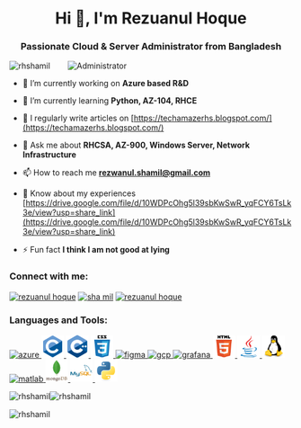 <h1 align="center">Hi 👋, I'm Rezuanul Hoque</h1>
<h3 align="center">Passionate Cloud & Server Administrator from Bangladesh</h3>

<img align="right" alt="Administrator" width="400" src="https://static.vecteezy.com/system/resources/previews/014/362/759/non_2x/system-administrator-icon-cartoon-computer-server-vector.jpg">

<p align="left"> <img src="https://komarev.com/ghpvc/?username=rhshamil&label=Profile%20views&color=0e75b6&style=flat" alt="rhshamil" /> </p>

- 🔭 I’m currently working on **Azure based R&D**

- 🌱 I’m currently learning **Python, AZ-104, RHCE**

- 📝 I regularly write articles on [https://techamazerhs.blogspot.com/](https://techamazerhs.blogspot.com/)

- 💬 Ask me about **RHCSA, AZ-900, Windows Server, Network Infrastructure**

- 📫 How to reach me **rezwanul.shamil@gmail.com**

- 📄 Know about my experiences [https://drive.google.com/file/d/10WDPcOhg5l39sbKwSwR_yqFCY6TsLk3e/view?usp=share_link](https://drive.google.com/file/d/10WDPcOhg5l39sbKwSwR_yqFCY6TsLk3e/view?usp=share_link)

- ⚡ Fun fact **I think I am not good at lying**

<h3 align="left">Connect with me:</h3>
<p align="left">
<a href="https://linkedin.com/in/rezuanul hoque" target="blank"><img align="center" src="https://raw.githubusercontent.com/rahuldkjain/github-profile-readme-generator/master/src/images/icons/Social/linked-in-alt.svg" alt="rezuanul hoque" height="30" width="40" /></a>
<a href="https://fb.com/sha mil" target="blank"><img align="center" src="https://raw.githubusercontent.com/rahuldkjain/github-profile-readme-generator/master/src/images/icons/Social/facebook.svg" alt="sha mil" height="30" width="40" /></a>
<a href="https://www.youtube.com/c/rezuanul hoque" target="blank"><img align="center" src="https://raw.githubusercontent.com/rahuldkjain/github-profile-readme-generator/master/src/images/icons/Social/youtube.svg" alt="rezuanul hoque" height="30" width="40" /></a>
</p>

<h3 align="left">Languages and Tools:</h3>
<p align="left"> <a href="https://azure.microsoft.com/en-in/" target="_blank" rel="noreferrer"> <img src="https://www.vectorlogo.zone/logos/microsoft_azure/microsoft_azure-icon.svg" alt="azure" width="40" height="40"/> </a> <a href="https://www.cprogramming.com/" target="_blank" rel="noreferrer"> <img src="https://raw.githubusercontent.com/devicons/devicon/master/icons/c/c-original.svg" alt="c" width="40" height="40"/> </a> <a href="https://www.w3schools.com/cpp/" target="_blank" rel="noreferrer"> <img src="https://raw.githubusercontent.com/devicons/devicon/master/icons/cplusplus/cplusplus-original.svg" alt="cplusplus" width="40" height="40"/> </a> <a href="https://www.w3schools.com/css/" target="_blank" rel="noreferrer"> <img src="https://raw.githubusercontent.com/devicons/devicon/master/icons/css3/css3-original-wordmark.svg" alt="css3" width="40" height="40"/> </a> <a href="https://www.figma.com/" target="_blank" rel="noreferrer"> <img src="https://www.vectorlogo.zone/logos/figma/figma-icon.svg" alt="figma" width="40" height="40"/> </a> <a href="https://cloud.google.com" target="_blank" rel="noreferrer"> <img src="https://www.vectorlogo.zone/logos/google_cloud/google_cloud-icon.svg" alt="gcp" width="40" height="40"/> </a> <a href="https://grafana.com" target="_blank" rel="noreferrer"> <img src="https://www.vectorlogo.zone/logos/grafana/grafana-icon.svg" alt="grafana" width="40" height="40"/> </a> <a href="https://www.w3.org/html/" target="_blank" rel="noreferrer"> <img src="https://raw.githubusercontent.com/devicons/devicon/master/icons/html5/html5-original-wordmark.svg" alt="html5" width="40" height="40"/> </a> <a href="https://www.java.com" target="_blank" rel="noreferrer"> <img src="https://raw.githubusercontent.com/devicons/devicon/master/icons/java/java-original.svg" alt="java" width="40" height="40"/> </a> <a href="https://www.linux.org/" target="_blank" rel="noreferrer"> <img src="https://raw.githubusercontent.com/devicons/devicon/master/icons/linux/linux-original.svg" alt="linux" width="40" height="40"/> </a> <a href="https://www.mathworks.com/" target="_blank" rel="noreferrer"> <img src="https://upload.wikimedia.org/wikipedia/commons/2/21/Matlab_Logo.png" alt="matlab" width="40" height="40"/> </a> <a href="https://www.mongodb.com/" target="_blank" rel="noreferrer"> <img src="https://raw.githubusercontent.com/devicons/devicon/master/icons/mongodb/mongodb-original-wordmark.svg" alt="mongodb" width="40" height="40"/> </a> <a href="https://www.mysql.com/" target="_blank" rel="noreferrer"> <img src="https://raw.githubusercontent.com/devicons/devicon/master/icons/mysql/mysql-original-wordmark.svg" alt="mysql" width="40" height="40"/> </a> <a href="https://www.python.org" target="_blank" rel="noreferrer"> <img src="https://raw.githubusercontent.com/devicons/devicon/master/icons/python/python-original.svg" alt="python" width="40" height="40"/> </a> </p>

<p><img align="left" src="https://github-readme-stats.vercel.app/api/top-langs?username=rhshamil&show_icons=true&locale=en&layout=compact" alt="rhshamil" /></p>

<p>&nbsp;<img align="left" src="https://github-readme-stats.vercel.app/api?username=rhshamil&show_icons=true&locale=en" alt="rhshamil" /></p>

<p><img align="center" src="https://github-readme-streak-stats.herokuapp.com/?user=rhshamil&" alt="rhshamil" /></p>

